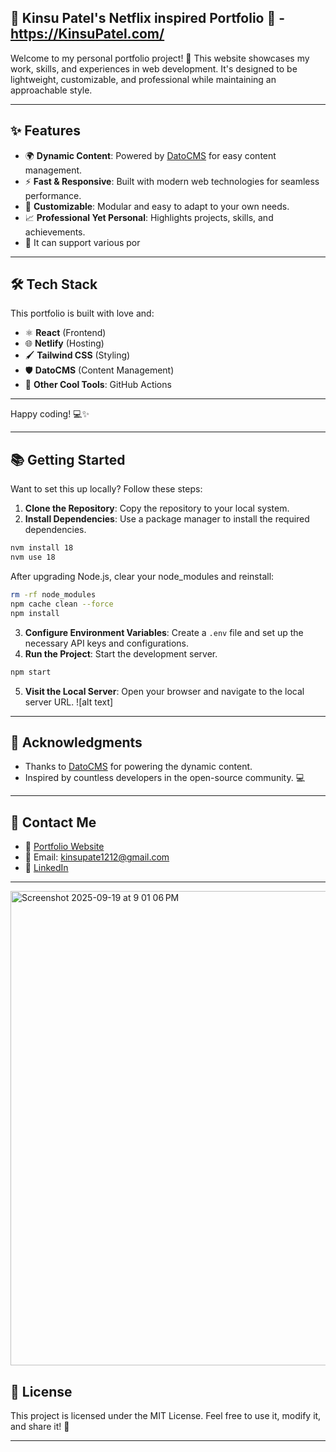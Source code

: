 ## 🌟 Kinsu Patel's Netflix inspired Portfolio 🌟 - https://KinsuPatel.com/

Welcome to my personal portfolio project! 🚀 This website showcases my work, skills, and experiences in web development. It's designed to be lightweight, customizable, and professional while maintaining an approachable style.

---

## ✨ Features

- 🌍 **Dynamic Content**: Powered by [DatoCMS](https://www.datocms.com) for easy content management.
- ⚡ **Fast & Responsive**: Built with modern web technologies for seamless performance.
- 🎨 **Customizable**: Modular and easy to adapt to your own needs.
- 📈 **Professional Yet Personal**: Highlights projects, skills, and achievements.
- 🎨 It can support various por

---

## 🛠️ Tech Stack

This portfolio is built with love and:

- ⚛️ **React** (Frontend)
- 🌐 **Netlify** (Hosting)
- 🖌️ **Tailwind CSS** (Styling)
- 🛡️ **DatoCMS** (Content Management)
- 🧩 **Other Cool Tools**: GitHub Actions

---

Happy coding! 💻✨

---

## 📚 Getting Started

Want to set this up locally? Follow these steps:

1. **Clone the Repository**: Copy the repository to your local system.
2. **Install Dependencies**: Use a package manager to install the required dependencies.

```bash
nvm install 18
nvm use 18
```

After upgrading Node.js, clear your node_modules and reinstall:

```bash
rm -rf node_modules
npm cache clean --force
npm install
```

3. **Configure Environment Variables**: Create a `.env` file and set up the necessary API keys and configurations.
4. **Run the Project**: Start the development server.

```bash
npm start
```

5. **Visit the Local Server**: Open your browser and navigate to the local server URL.
   ![alt text]

---

## 🌟 Acknowledgments

- Thanks to [DatoCMS](https://www.datocms.com) for powering the dynamic content.
- Inspired by countless developers in the open-source community. 💻

---

## 📧 Contact Me

- 💼 [Portfolio Website](https://KinsuPatel.com)
- 📧 Email: [kinsupate1212@gmail.com](mailto:kinsupatel1212@gmail.com)
- 🔗 [LinkedIn](https://www.linkedin.com/in/kinsu-patel-371070217/)

---
<img width="1477" height="759" alt="Screenshot 2025-09-19 at 9 01 06 PM" src="https://github.com/user-attachments/assets/3ae54ce9-3bb4-46db-af0a-c7d2b43e6552" />


## 📜 License

This project is licensed under the MIT License. Feel free to use it, modify it, and share it! 🌈

---
